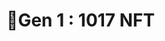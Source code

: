 # 🔹Gen 1 : 1017 NFT

<div>

<figure><img src="../../.gitbook/assets/1 (1).png" alt=""><figcaption></figcaption></figure>

 

<figure><img src="../../.gitbook/assets/2.png" alt=""><figcaption></figcaption></figure>

 

<figure><img src="../../.gitbook/assets/3.png" alt=""><figcaption></figcaption></figure>

 

<figure><img src="../../.gitbook/assets/4.png" alt=""><figcaption></figcaption></figure>

 

<figure><img src="../../.gitbook/assets/5 (1).png" alt=""><figcaption></figcaption></figure>

 

<figure><img src="../../.gitbook/assets/6 (1).png" alt=""><figcaption></figcaption></figure>

 

<figure><img src="../../.gitbook/assets/7 (1).png" alt=""><figcaption></figcaption></figure>

 

<figure><img src="../../.gitbook/assets/9.png" alt=""><figcaption></figcaption></figure>

 

<figure><img src="../../.gitbook/assets/10 (1).png" alt=""><figcaption></figcaption></figure>

 

<figure><img src="../../.gitbook/assets/11.png" alt=""><figcaption></figcaption></figure>

 

<figure><img src="../../.gitbook/assets/12.png" alt=""><figcaption></figcaption></figure>

</div>
